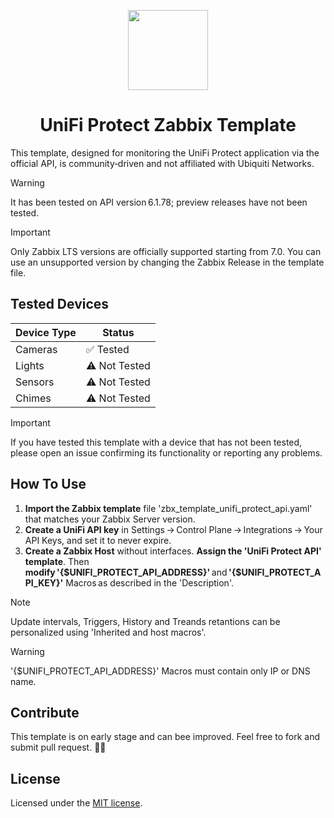 <p align="center">
    <img src="docs/image/logo.avif" height="128">
    <h1 align="center">UniFi Protect Zabbix Template</h1>
</p>

This template, designed for monitoring the UniFi Protect application via the official API, is community‑driven and not affiliated with Ubiquiti Networks.

> [!WARNING]
> It has been tested on API version 6.1.78; preview releases have not been tested.

> [!IMPORTANT]
> Only Zabbix LTS versions are officially supported starting from 7.0. You can use an unsupported version by changing the Zabbix Release in the template file.

## Tested Devices

| Device Type | Status        |
| ----------- | ------------- |
| Cameras     | ✅ Tested     |
| Lights      | ⚠️ Not Tested |
| Sensors     | ⚠️ Not Tested |
| Chimes      | ⚠️ Not Tested |

> [!IMPORTANT]
> If you have tested this template with a device that has not been tested, please open an issue confirming its functionality or reporting any problems.

## How To Use

1. **Import the Zabbix template** file 'zbx_template_unifi_protect_api.yaml' that matches your Zabbix Server version.
2. **Create a UniFi API key** in Settings → Control Plane → Integrations → Your API Keys, and set it to never expire.
3. **Create a Zabbix Host** without interfaces. **Assign the 'UniFi Protect API' template**. Then **modify '{$UNIFI_PROTECT_API_ADDRESS}'** and **'{$UNIFI_PROTECT_API_KEY}'** Macros as described in the 'Description'.

> [!NOTE]
> Update intervals, Triggers, History and Treands retantions can be personalized using 'Inherited and host macros'.

> [!WARNING]
> '{$UNIFI_PROTECT_API_ADDRESS}' Macros must contain only IP or DNS name.

## Contribute

This template is on early stage and can bee improved. Feel free to fork and submit pull request. 🙏🏻

## License

Licensed under the [MIT license](https://github.com/MassimilianoPasquini97/zbx_unifi_protect_api/blob/main/LICENSE.md).

